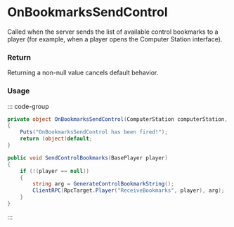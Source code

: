 # OnBookmarksSendControl
<Badge type="info" text="Bookmark"/><Badge type="danger" text="Carbon Compatible"/><Badge type="warning" text="Oxide Compatible"/>
Called when the server sends the list of available control bookmarks to a player (for example, when a player opens the Computer Station interface).

### Return
Returning a non-null value cancels default behavior.

### Usage
::: code-group
```csharp [Example]
private object OnBookmarksSendControl(ComputerStation computerStation, BasePlayer player, string local0)
{
	Puts("OnBookmarksSendControl has been fired!");
	return (object)default;
}
```
```csharp [Source — Assembly-CSharp @ ComputerStation]
public void SendControlBookmarks(BasePlayer player)
{
	if (!(player == null))
	{
		string arg = GenerateControlBookmarkString();
		ClientRPC(RpcTarget.Player("ReceiveBookmarks", player), arg);
	}
}

```
:::
